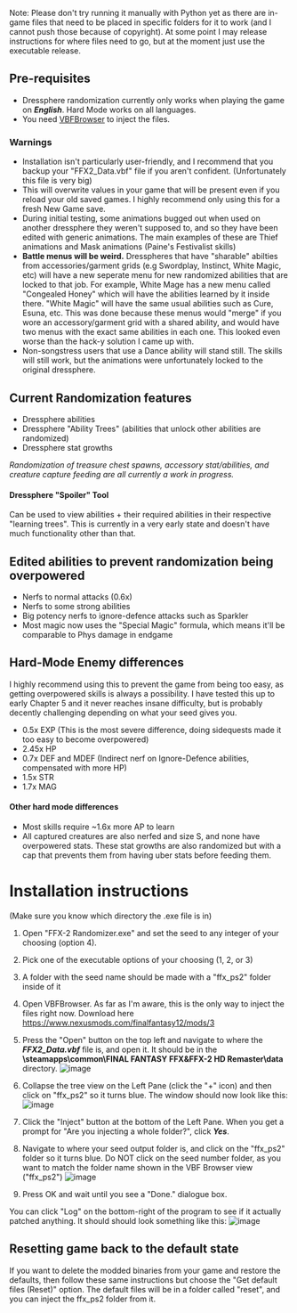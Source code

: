 Note: Please don't try running it manually with Python yet as there are in-game files that need to be placed in specific folders for it to work (and I cannot push those because of copyright). At some point I may release instructions for where files need to go, but at the moment just use the executable release.

## Pre-requisites
- Dressphere randomization currently only works when playing the game on ***English***. Hard Mode works on all languages.
- You need [VBFBrowser](https://www.nexusmods.com/finalfantasy12/mods/3) to inject the files.


### Warnings
- Installation isn't particularly user-friendly, and I recommend that you backup your "FFX2_Data.vbf" file if you aren't confident. (Unfortunately this file is very big)
- This will overwrite values in your game that will be present even if you reload your old saved games. I highly recommend only using this for a fresh New Game save. 
- During initial testing, some animations bugged out when used on another dressphere they weren't supposed to, and so they have been edited with generic animations. The main examples of these are  Thief animations and Mask animations (Paine's Festivalist skills)
- **Battle menus will be weird.** Dresspheres that have "sharable" abilties from accessories/garment grids (e.g Swordplay, Instinct, White Magic, etc) will have a new seperate menu for new randomized abilities that are locked to that job. For example, White Mage has a new menu called "Congealed Honey" which will have the abilities learned by it inside there. "White Magic" will have the same usual abilities such as Cure, Esuna, etc. This was done because these menus would "merge" if you wore an accessory/garment grid with a shared ability, and would have two menus with the exact same abilities in each one. This looked even worse than the hack-y solution I came up with.
- Non-songstress users that use a Dance ability will stand still. The skills will still work, but the animations were unfortunately locked to the original dressphere. 

## Current Randomization features
- Dressphere abilities
- Dressphere "Ability Trees" (abilities that unlock other abilities are randomized)
- Dressphere stat growths

*Randomization of treasure chest spawns, accessory stat/abilities, and creature capture feeding are all currently a work in progress.*

#### Dressphere "Spoiler" Tool 
Can be used to view abilities + their required abilities in their respective "learning trees". This is currently in a very early state and doesn't have much functionality other than that.



## Edited abilities to prevent randomization being overpowered
- Nerfs to normal attacks (0.6x)
- Nerfs to some strong abilities
- Big potency nerfs to ignore-defence attacks such as Sparkler
- Most magic now uses the "Special Magic" formula, which means it'll be comparable to Phys damage in endgame

## Hard-Mode Enemy differences
I highly recommend using this to prevent the game from being too easy, as getting overpowered skills is always a possibility. I have tested this up to early Chapter 5 and it never reaches insane difficulty, but is probably decently challenging depending on what your seed gives you.
- 0.5x EXP (This is the most severe difference, doing sidequests made it too easy to become overpowered)
- 2.45x HP
- 0.7x DEF and MDEF (Indirect nerf on Ignore-Defence abilities, compensated with more HP)
- 1.5x STR
- 1.7x MAG
#### Other hard mode differences
- Most skills require ~1.6x more AP to learn
- All captured creatures are also nerfed and size S, and none have overpowered stats. These stat growths are also randomized but with a cap that prevents them from having uber stats before feeding them.



# Installation instructions
(Make sure you know which directory the .exe file is in)
1. Open "FFX-2 Randomizer.exe" and set the seed to any integer of your choosing (option 4). 
2. Pick one of the executable options of your choosing (1, 2, or 3)
3. A folder with the seed name should be made with a "ffx_ps2" folder inside of it
4. Open VBFBrowser. As far as I'm aware, this is the only way to inject the files right now. Download here https://www.nexusmods.com/finalfantasy12/mods/3

5. Press the "Open" button on the top left and navigate to where the ***FFX2_Data.vbf*** file is, and open it. It should be in the **<steamprogramfolder>\steamapps\common\FINAL FANTASY FFX&FFX-2 HD Remaster\data** directory. 
![image](https://user-images.githubusercontent.com/66511873/172754711-b0e1c734-7645-4fb8-9189-1b5dbda96944.png)
6. Collapse the tree view on the Left Pane (click the "+" icon) and then click on "ffx_ps2" so it turns blue. The window should now look like this:
![image](https://user-images.githubusercontent.com/66511873/172755083-0ffceadf-c7c4-419f-aaae-f9d7f7a99de7.png)
7. Click the "Inject" button at the bottom of the Left Pane. When you get a prompt for "Are you injecting a whole folder?", click ***Yes***.
8. Navigate to where your seed output folder is, and click on the "ffx_ps2" folder so it turns blue. Do NOT click on the seed number folder, as you want to match the folder name shown in the VBF Browser view ("ffx_ps2")
![image](https://user-images.githubusercontent.com/66511873/172756531-45411596-c592-49ca-9cd7-aa25931cfc8c.png)
9. Press OK and wait until you see a "Done." dialogue box. 
  
You can click "Log" on the bottom-right of the program to see if it actually patched anything. It should should look something like this:
  ![image](https://user-images.githubusercontent.com/66511873/172756681-b3febc1d-f6a8-4f82-a766-13fd03b08626.png)

## Resetting game back to the default state
If you want to delete the modded binaries from your game and restore the defaults, then follow these same instructions but choose the "Get default files (Reset)" option. The default files will be in a folder called "reset", and you can inject the ffx_ps2 folder from it.
